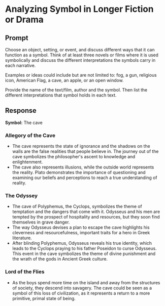 # Analyzing Symbol in Longer Fiction or Drama

## Prompt

Choose an object, setting, or event, and discuss different ways that it can function as a symbol.  Think of at least three novels or films where it is used symbolically and discuss the different interpretations the symbols carry in each narrative.

Examples or ideas could include but are not limited to: fog, a gun, religious icon, American Flag, a cave, an apple, or an open window.

Provide the name of the text/film, author and the symbol. Then list the different interpretations that symbol holds in each text. 

## Response

**Symbol:** The cave

### Allegory of the Cave

- The cave represents the state of ignorance and the shadows on the walls are the false realities that people believe in. The journey out of the cave symbolizes the philosopher's ascent to knowledge and enlightenment.
- The cave also represents illusions, while the outside world represents the reality. Plato demonstrates the importance of questioning and examining our beliefs and perceptions to reach a true understanding of reality.

### The Odyssey
- The cave of Polyphemus, the Cyclops, symbolizes the theme of temptation and the dangers that come with it. Odysseus and his men are tempted by the prospect of hospitality and resources, but they soon find themselves in grave danger.
- The way Odysseus devises a plan to escape the cave highlights his cleverness and resourcefulness, important traits for a hero in Greek literature.
- After blinding Polyphemus, Odysseus reveals his true identity, which leads to the Cyclops praying to his father Poseidon to curse Odysseus. This event in the cave symbolizes the theme of divine punishment and the wrath of the gods in Ancient Greek culture.

### Lord of the Flies
- As the boys spend more time on the island and away from the structures of society, they descend into savagery. The cave could be seen as a symbol of this loss of civilization, as it represents a return to a more primitive, primal state of being.